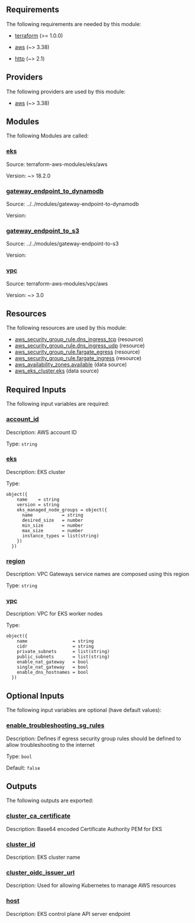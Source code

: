 <!-- BEGIN_TF_DOCS -->
## Requirements

The following requirements are needed by this module:

- <a name="requirement_terraform"></a> [terraform](#requirement\_terraform) (>= 1.0.0)

- <a name="requirement_aws"></a> [aws](#requirement\_aws) (~> 3.38)

- <a name="requirement_http"></a> [http](#requirement\_http) (~> 2.1)

## Providers

The following providers are used by this module:

- <a name="provider_aws"></a> [aws](#provider\_aws) (~> 3.38)

## Modules

The following Modules are called:

### <a name="module_eks"></a> [eks](#module\_eks)

Source: terraform-aws-modules/eks/aws

Version: ~> 18.2.0

### <a name="module_gateway_endpoint_to_dynamodb"></a> [gateway\_endpoint\_to\_dynamodb](#module\_gateway\_endpoint\_to\_dynamodb)

Source: ../../modules/gateway-endpoint-to-dynamodb

Version:

### <a name="module_gateway_endpoint_to_s3"></a> [gateway\_endpoint\_to\_s3](#module\_gateway\_endpoint\_to\_s3)

Source: ../../modules/gateway-endpoint-to-s3

Version:

### <a name="module_vpc"></a> [vpc](#module\_vpc)

Source: terraform-aws-modules/vpc/aws

Version: ~> 3.0

## Resources

The following resources are used by this module:

- [aws_security_group_rule.dns_ingress_tcp](https://registry.terraform.io/providers/hashicorp/aws/latest/docs/resources/security_group_rule) (resource)
- [aws_security_group_rule.dns_ingress_udp](https://registry.terraform.io/providers/hashicorp/aws/latest/docs/resources/security_group_rule) (resource)
- [aws_security_group_rule.fargate_egress](https://registry.terraform.io/providers/hashicorp/aws/latest/docs/resources/security_group_rule) (resource)
- [aws_security_group_rule.fargate_ingress](https://registry.terraform.io/providers/hashicorp/aws/latest/docs/resources/security_group_rule) (resource)
- [aws_availability_zones.available](https://registry.terraform.io/providers/hashicorp/aws/latest/docs/data-sources/availability_zones) (data source)
- [aws_eks_cluster.eks](https://registry.terraform.io/providers/hashicorp/aws/latest/docs/data-sources/eks_cluster) (data source)

## Required Inputs

The following input variables are required:

### <a name="input_account_id"></a> [account\_id](#input\_account\_id)

Description: AWS account ID

Type: `string`

### <a name="input_eks"></a> [eks](#input\_eks)

Description: EKS cluster

Type:

```hcl
object({
    name    = string
    version = string
    eks_managed_node_groups = object({
      name           = string
      desired_size   = number
      min_size       = number
      max_size       = number
      instance_types = list(string)
    })
  })
```

### <a name="input_region"></a> [region](#input\_region)

Description: VPC Gateways service names are composed using this region

Type: `string`

### <a name="input_vpc"></a> [vpc](#input\_vpc)

Description: VPC for EKS worker nodes

Type:

```hcl
object({
    name                 = string
    cidr                 = string
    private_subnets      = list(string)
    public_subnets       = list(string)
    enable_nat_gateway   = bool
    single_nat_gateway   = bool
    enable_dns_hostnames = bool
  })
```

## Optional Inputs

The following input variables are optional (have default values):

### <a name="input_enable_troubleshooting_sg_rules"></a> [enable\_troubleshooting\_sg\_rules](#input\_enable\_troubleshooting\_sg\_rules)

Description: Defines if egress security group rules should be defined to allow troubleshooting to the internet

Type: `bool`

Default: `false`

## Outputs

The following outputs are exported:

### <a name="output_cluster_ca_certificate"></a> [cluster\_ca\_certificate](#output\_cluster\_ca\_certificate)

Description: Base64 encoded Certificate Authority PEM for EKS

### <a name="output_cluster_id"></a> [cluster\_id](#output\_cluster\_id)

Description: EKS cluster name

### <a name="output_cluster_oidc_issuer_url"></a> [cluster\_oidc\_issuer\_url](#output\_cluster\_oidc\_issuer\_url)

Description: Used for allowing Kubernetes to manage AWS resources

### <a name="output_host"></a> [host](#output\_host)

Description: EKS control plane API server endpoint
<!-- END_TF_DOCS -->